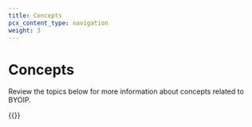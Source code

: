 ```yaml
---
title: Concepts
pcx_content_type: navigation
weight: 3
---
```


# Concepts

Review the topics below for more information about concepts related to BYOIP.

{{<directory-listing>}}
